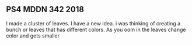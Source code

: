 ## PS4 MDDN 342 2018
I made a cluster of leaves. I have a new idea. i was thinking of creating a bunch or leaves that has different colors. As you oom in the leaves change color and gets smaller